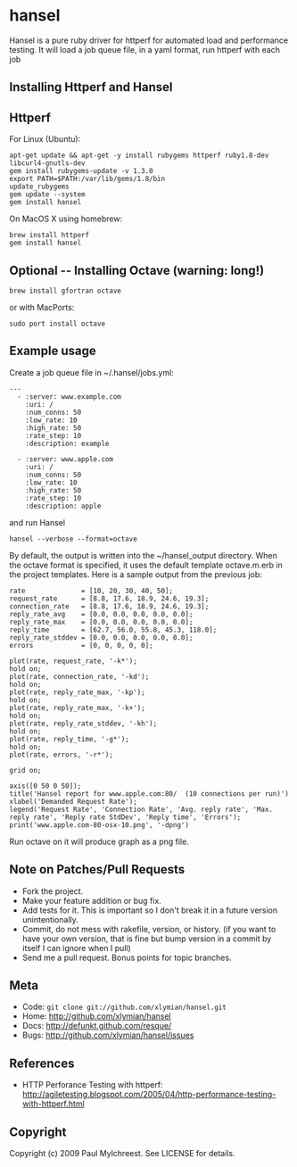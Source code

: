 hansel
======

Hansel is a pure ruby driver for httperf for automated load and performance testing. It will load 
a job queue file, in a yaml format, run httperf with each job

Installing Httperf and Hansel
-----------------------------

## Httperf

For Linux (Ubuntu):

    apt-get update && apt-get -y install rubygems httperf ruby1.8-dev libcurl4-gnutls-dev
    gem install rubygems-update -v 1.3.0
    export PATH=$PATH:/var/lib/gems/1.8/bin
    update_rubygems
    gem update --system
    gem install hansel

On MacOS X using homebrew:

    brew install httperf
    gem install hansel


## Optional -- Installing Octave (warning: long!)

    brew install gfortran octave

or with MacPorts:

    sudo port install octave

Example usage
-------------

Create a job queue file in ~/.hansel/jobs.yml:

    ---
      - :server: www.example.com
        :uri: /
        :num_conns: 50
        :low_rate: 10
        :high_rate: 50
        :rate_step: 10
        :description: example

      - :server: www.apple.com
        :uri: /
        :num_conns: 50
        :low_rate: 10
        :high_rate: 50
        :rate_step: 10
        :description: apple

and run Hansel

    hansel --verbose --format=octave

By default, the output is written into the ~/hansel_output directory. When the octave format is
specified, it uses the default template octave.m.erb in the project templates. Here is a sample
output from the previous job:

    rate              = [10, 20, 30, 40, 50];
    request_rate      = [8.8, 17.6, 18.9, 24.6, 19.3];
    connection_rate   = [8.8, 17.6, 18.9, 24.6, 19.3];
    reply_rate_avg    = [0.0, 0.0, 0.0, 0.0, 0.0];
    reply_rate_max    = [0.0, 0.0, 0.0, 0.0, 0.0];
    reply_time        = [62.7, 56.0, 55.8, 45.3, 118.0];
    reply_rate_stddev = [0.0, 0.0, 0.0, 0.0, 0.0];
    errors            = [0, 0, 0, 0, 0];

    plot(rate, request_rate, '-k*');
    hold on;
    plot(rate, connection_rate, '-kd');
    hold on;
    plot(rate, reply_rate_max, '-kp');
    hold on;
    plot(rate, reply_rate_max, '-k+');
    hold on;
    plot(rate, reply_rate_stddev, '-kh');
    hold on;
    plot(rate, reply_time, '-g*');
    hold on;
    plot(rate, errors, '-r*');

    grid on;

    axis([0 50 0 50]);
    title('Hansel report for www.apple.com:80/  (10 connections per run)')
    xlabel('Demanded Request Rate');
    legend('Request Rate', 'Connection Rate', 'Avg. reply rate', 'Max. reply rate', 'Reply rate StdDev', 'Reply time', 'Errors');
    print('www.apple.com-80-osx-10.png', '-dpng')

Run octave on it will produce graph as a png file.

Note on Patches/Pull Requests
-----------------------------

* Fork the project.
* Make your feature addition or bug fix.
* Add tests for it. This is important so I don't break it in a
  future version unintentionally.
* Commit, do not mess with rakefile, version, or history.
  (if you want to have your own version, that is fine but bump version in a commit by itself I can ignore when I pull)
* Send me a pull request. Bonus points for topic branches.

Meta
----

* Code: `git clone git://github.com/xlymian/hansel.git`
* Home: <http://github.com/xlymian/hansel>
* Docs: <http://defunkt.github.com/resque/>
* Bugs: <http://github.com/xlymian/hansel/issues>

References
----------

* HTTP Perforance Testing with httperf: <http://agiletesting.blogspot.com/2005/04/http-performance-testing-with-httperf.html>

Copyright
---------
Copyright (c) 2009 Paul Mylchreest. See LICENSE for details.
